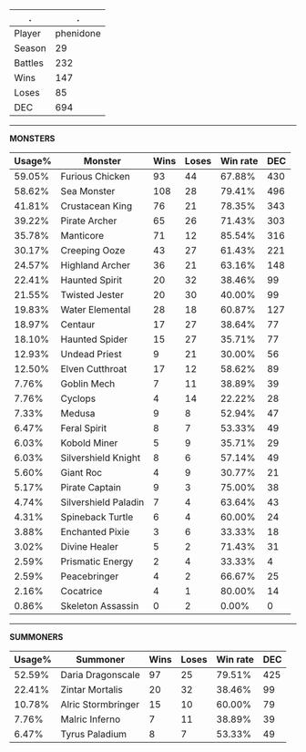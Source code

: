 .|.
|-|-
Player|phenidone
Season|29
Battles|232
Wins|147
Loses|85
DEC|694

---
**MONSTERS**

Usage%|Monster|Wins|Loses|Win rate|DEC|
-|-|-|-|-|-|
59.05%|Furious Chicken|93|44|67.88%|430|
58.62%|Sea Monster|108|28|79.41%|496|
41.81%|Crustacean King|76|21|78.35%|343|
39.22%|Pirate Archer|65|26|71.43%|303|
35.78%|Manticore|71|12|85.54%|316|
30.17%|Creeping Ooze|43|27|61.43%|221|
24.57%|Highland Archer|36|21|63.16%|148|
22.41%|Haunted Spirit|20|32|38.46%|99|
21.55%|Twisted Jester|20|30|40.00%|99|
19.83%|Water Elemental|28|18|60.87%|127|
18.97%|Centaur|17|27|38.64%|77|
18.10%|Haunted Spider|15|27|35.71%|77|
12.93%|Undead Priest|9|21|30.00%|56|
12.50%|Elven Cutthroat|17|12|58.62%|89|
7.76%|Goblin Mech|7|11|38.89%|39|
7.76%|Cyclops|4|14|22.22%|28|
7.33%|Medusa|9|8|52.94%|47|
6.47%|Feral Spirit|8|7|53.33%|49|
6.03%|Kobold Miner|5|9|35.71%|29|
6.03%|Silvershield Knight|8|6|57.14%|49|
5.60%|Giant Roc|4|9|30.77%|21|
5.17%|Pirate Captain|9|3|75.00%|38|
4.74%|Silvershield Paladin|7|4|63.64%|43|
4.31%|Spineback Turtle|6|4|60.00%|24|
3.88%|Enchanted Pixie|3|6|33.33%|18|
3.02%|Divine Healer|5|2|71.43%|31|
2.59%|Prismatic Energy|2|4|33.33%|4|
2.59%|Peacebringer|4|2|66.67%|25|
2.16%|Cocatrice|4|1|80.00%|14|
0.86%|Skeleton Assassin|0|2|0.00%|0|

---
**SUMMONERS**

Usage%|Summoner|Wins|Loses|Win rate|DEC|
-|-|-|-|-|-|
52.59%|Daria Dragonscale|97|25|79.51%|425|
22.41%|Zintar Mortalis|20|32|38.46%|99|
10.78%|Alric Stormbringer|15|10|60.00%|79|
7.76%|Malric Inferno|7|11|38.89%|39|
6.47%|Tyrus Paladium|8|7|53.33%|49|
